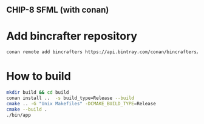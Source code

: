 ## CHIP-8 SFML (with conan)

# Add bincrafter repository
```bash
conan remote add bincrafters https://api.bintray.com/conan/bincrafters/public-conan
```

# How to build
```bash
mkdir build && cd build
conan install ..  -s build_type=Release --build
cmake .. -G "Unix Makefiles" -DCMAKE_BUILD_TYPE=Release
cmake --build .
./bin/app
```
